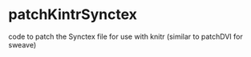 patchKintrSynctex
=================

code to patch the Synctex file for use  with knitr (similar to patchDVI for sweave)
